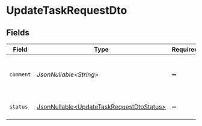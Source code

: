 # UpdateTaskRequestDto


## Fields

| Field                                                                                              | Type                                                                                               | Required                                                                                           | Description                                                                                        | Example                                                                                            |
| -------------------------------------------------------------------------------------------------- | -------------------------------------------------------------------------------------------------- | -------------------------------------------------------------------------------------------------- | -------------------------------------------------------------------------------------------------- | -------------------------------------------------------------------------------------------------- |
| `comment`                                                                                          | *JsonNullable\<String>*                                                                            | :heavy_minus_sign:                                                                                 | Comment or note about the task update                                                              | All required documents have been submitted                                                         |
| `status`                                                                                           | [JsonNullable\<UpdateTaskRequestDtoStatus>](../../models/components/UpdateTaskRequestDtoStatus.md) | :heavy_minus_sign:                                                                                 | The status to apply to this Task                                                                   | blocked                                                                                            |